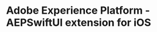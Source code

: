 # Adobe Experience Platform - AEPSwiftUI extension for iOS

<!-- 
[![Build](https://github.com/adobe/aepsdk-ui-ios/actions/workflows/build.yml/badge.svg)](https://github.com/adobe/aepsdk-ui-ios/actions/workflows/build.yml)
[![Cocoapods](https://img.shields.io/github/v/release/adobe/aepsdk-ui-ios?label=CocoaPods&logo=apple&logoColor=white&color=orange&sort=semver)](https://cocoapods.org/pods/AEPNotificationContent)
[![SPM](https://img.shields.io/github/v/release/adobe/aepsdk-ui-ios?label=SPM&logo=apple&logoColor=white&color=orange&sort=semver)](https://github.com/adobe/aepsdk-ui-ios/releases)

## About this project

AEPNotificationContent extension provides the capability to deliver predefined push notification templates to your application. This extension is compatible with push notifications originating from Adobe Campaign Classic.

For further information about Adobe SDKs, visit the [developer documentation](https://developer.adobe.com/client-sdks/documentation/).

## Requirements

- Xcode 15 (or newer)
- Swift 5.1 (or newer)

## Getting started

Check out the [documentation](../../Documentation/README.md) to get started using this extension.

## Contributing

Looking to contribute to this project? Please review our [contributing guidelines](../../.github/CONTRIBUTING.md) prior to opening a pull request.

We look forward to working with you!

## Licensing

This project is licensed under the Apache V2 License. See [LICENSE](../../LICENSE) for more information.

-->